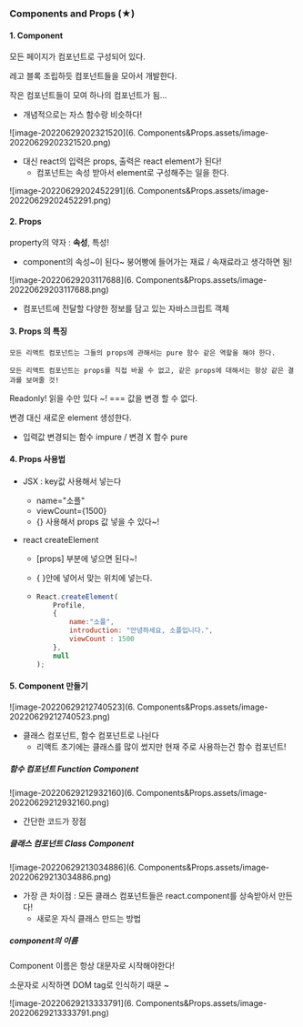 ### Components and Props (★)



#### 1. Component

모든 페이지가 컴포넌트로 구성되어 있다.

레고 블록 조립하듯 컴포넌트들을 모아서 개발한다. 

작은 컴포넌트들이 모여 하나의 컴포넌트가 됨... 

- 개념적으로는 자스 함수랑 비슷하다! 

![image-20220629202321520](6. Components&Props.assets/image-20220629202321520.png)

- 대신 react의 입력은 props, 출력은 react element가 된다! 
  - 컴포넌트는 속성 받아서 element로 구성해주는 일을 한다.

![image-20220629202452291](6. Components&Props.assets/image-20220629202452291.png)





#### 2. Props

property의 약자 : **속성**, 특성!

- component의 속성~이 된다~ 붕어빵에 들어가는 재료 / 속재료라고 생각하면 됨! 

![image-20220629203117688](6. Components&Props.assets/image-20220629203117688.png)

- 컴포넌트에 전달할 다양한 정보를 담고 있는 자바스크립트 객체



#### 3. Props 의 특징

```
모든 리액트 컴포넌트는 그들의 props에 관해서는 pure 함수 같은 역할을 해야 한다.
```

```
모든 리액트 컴포넌트는 props를 직접 바꿀 수 없고, 같은 props에 대해서는 항상 같은 결과를 보여줄 것!
```



Readonly! 읽을 수만 있다 ~! === 값을 변경 할 수 없다.

변경 대신 새로운 element 생성한다.

- 입력값 변경되는 함수 impure / 변경 X 함수 pure



#### 4. Props 사용법

- JSX : key값 사용해서 넣는다 

  - name="소플"
  - viewCount={1500}
  - {} 사용해서 props 값 넣을 수 있다~! 

- react createElement 

  - [props] 부분에 넣으면 된다~! 

  - { }안에 넣어서 맞는 위치에 넣는다. 

  - ```jsx
    React.createElement(
    	Profile,
    	{
            name:"소플",
            introduction: "안녕하세요, 소플입니다.",
            viewCount : 1500
        },
    	null
    );
    ```



#### 5. Component 만들기

![image-20220629212740523](6. Components&Props.assets/image-20220629212740523.png)

- 클래스 컴포넌트,  함수 컴포넌트로 나뉜다
  - 리액트 초기에는 클래스를 많이 썼지만 현재 주로 사용하는건 함수 컴포넌트!



##### 함수 컴포넌트 Function Component

![image-20220629212932160](6. Components&Props.assets/image-20220629212932160.png)

- 간단한 코드가 장점 



##### 클래스 컴포넌트 Class Component

![image-20220629213034886](6. Components&Props.assets/image-20220629213034886.png)

- 가장 큰 차이점 : 모든 클래스 컴포넌트들은 react.component를 상속받아서 만든다!	
  - 새로운 자식 클래스 만드는 방법



##### component의 이름

Component 이름은 항상 대문자로 시작해야한다! 

소문자로 시작하면 DOM tag로 인식하기 때문 ~ 

![image-20220629213333791](6. Components&Props.assets/image-20220629213333791.png)

